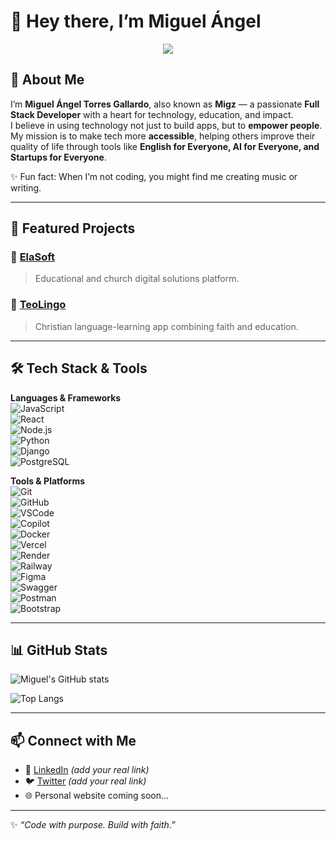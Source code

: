<!--
**MiguelAngelTG7/MiguelAngelTG7** is a ✨ _special_ ✨ repository because its `README.md` (this file) appears on your GitHub profile.

Here are some ideas to get you started:

- 🔭 I’m currently working on ...
- 🌱 I’m currently learning ...
- 👯 I’m looking to collaborate on ...
- 🤔 I’m looking for help with ...
- 💬 Ask me about ...
- 📫 How to reach me: ...
- 😄 Pronouns: ...
- ⚡ Fun fact: ...
-->

# 👋 Hey there, I’m Miguel Ángel

<p align="center">
  <img src="[https://www.podfeet.com/blog/wp-content/uploads/2021/09/GitHub-Copilot-logo-1040x650.png]"/>
</p>

## 🚀 About Me  
I’m **Miguel Ángel Torres Gallardo**, also known as **Migz** — a passionate **Full Stack Developer** with a heart for technology, education, and impact.  
I believe in using technology not just to build apps, but to **empower people**. My mission is to make tech more **accessible**, helping others improve their quality of life through tools like **English for Everyone, AI for Everyone, and Startups for Everyone**.  

✨ Fun fact: When I’m not coding, you might find me creating music or writing.

---

## 📂 Featured Projects  

### 🔹 [ElaSoft](https://ela-soft-front.vercel.app)  
> Educational and church digital solutions platform.  

### 🔹 [TeoLingo](https://teolingo-front.vercel.app)  
> Christian language-learning app combining faith and education.  

---

## 🛠️ Tech Stack & Tools  

**Languages & Frameworks**  
![JavaScript](https://img.shields.io/badge/JavaScript-F7DF1E?style=for-the-badge&logo=javascript&logoColor=black)  
![React](https://img.shields.io/badge/React-20232A?style=for-the-badge&logo=react&logoColor=61DAFB)  
![Node.js](https://img.shields.io/badge/Node.js-339933?style=for-the-badge&logo=node.js&logoColor=white)  
![Python](https://img.shields.io/badge/Python-3776AB?style=for-the-badge&logo=python&logoColor=white)  
![Django](https://img.shields.io/badge/Django-092E20?style=for-the-badge&logo=django&logoColor=white)  
![PostgreSQL](https://img.shields.io/badge/PostgreSQL-316192?style=for-the-badge&logo=postgresql&logoColor=white)  

**Tools & Platforms**  
![Git](https://img.shields.io/badge/Git-F05032?style=for-the-badge&logo=git&logoColor=white)  
![GitHub](https://img.shields.io/badge/GitHub-181717?style=for-the-badge&logo=github&logoColor=white)  
![VSCode](https://img.shields.io/badge/VSCode-007ACC?style=for-the-badge&logo=visual-studio-code&logoColor=white)  
![Copilot](https://img.shields.io/badge/GitHub_Copilot-000000?style=for-the-badge&logo=github&logoColor=white)  
![Docker](https://img.shields.io/badge/Docker-2496ED?style=for-the-badge&logo=docker&logoColor=white)  
![Vercel](https://img.shields.io/badge/Vercel-000000?style=for-the-badge&logo=vercel&logoColor=white)  
![Render](https://img.shields.io/badge/Render-46E3B7?style=for-the-badge&logo=render&logoColor=black)  
![Railway](https://img.shields.io/badge/Railway-0B0D0E?style=for-the-badge&logo=railway&logoColor=white)  
![Figma](https://img.shields.io/badge/Figma-F24E1E?style=for-the-badge&logo=figma&logoColor=white)  
![Swagger](https://img.shields.io/badge/Swagger-85EA2D?style=for-the-badge&logo=swagger&logoColor=black)  
![Postman](https://img.shields.io/badge/Postman-FF6C37?style=for-the-badge&logo=postman&logoColor=white)  
![Bootstrap](https://img.shields.io/badge/Bootstrap-7952B3?style=for-the-badge&logo=bootstrap&logoColor=white)

---

## 📊 GitHub Stats  

![Miguel's GitHub stats](https://github-readme-stats.vercel.app/api?username=miguelatorres&show_icons=true&theme=tokyonight)  

![Top Langs](https://github-readme-stats.vercel.app/api/top-langs/?username=miguelatorres&layout=compact&theme=tokyonight)  

---

## 📫 Connect with Me  
- 💼 [LinkedIn](https://www.linkedin.com) *(add your real link)*  
- 🐦 [Twitter](https://twitter.com) *(add your real link)*  
- 🌐 Personal website coming soon...  

---

✨ *“Code with purpose. Build with faith.”*  



